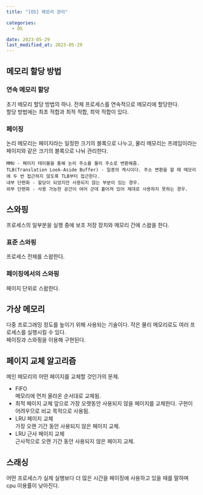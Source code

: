 ```yaml
---
title: "[OS] 메모리 관리"

categories:
  - OS

date: 2023-05-29
last_modified_at: 2023-05-29
---
```


## 메모리 할당 방법  

### 연속 메모리 할당  
초기 메모리 할당 방법의 하나. 전체 프로세스를 연속적으로 메모리에 할당한다.  
할당 방법에는 최초 적합과 최적 적합, 최악 적합이 있다.  

### 페이징  
논리 메모리는 페이지라는 일정한 크기의 블록으로 나누고, 물리 메모리는 프레임이라는 페이지와 같은 크기의 블록으로 나눠 관리한다.  

`MMU - 페이지 테이블을 통해 논리 주소를 물리 주소로 변환해줌.`  
`TLB(Translation Look-Aside Buffer) - 일종의 캐시이다. 주소 변환을 할 때 메모리에 두 번 접근하지 않도록 TLB부터 접근한다.`  
`내부 단편화 - 할당이 되었지만 사용되지 않는 부분이 있는 경우.`  
`외부 단편화 - 사용 가능한 공간이 여러 군데 흩어져 있어 제대로 사용하지 못하는 경우.`  

## 스와핑  
프로세스의 일부분을 실행 중에 보조 저장 장치와 메모리 간에 스왑을 한다.  
### 표준 스와핑  
프로세스 전체를 스왑한다.  
### 페이징에서의 스와핑  
페이지 단위로 스왑한다.  

## 가상 메모리  
다중 프로그래밍 정도를 높이기 위해 사용되는 기술이다. 작은 물리 메모리로도 여러 프로세스를 실행시킬 수 있다.  
페이징과 스와핑을 이용해 구현된다.  

## 페이지 교체 알고리즘  
메인 메모리의 어떤 페이지를 교체할 것인가의 문제.  

+ FIFO  
메모리에 먼저 올라온 순서대로 교체됨.
+ 최적 페이지 교체
앞으로 가장 오랫동안 사용되지 않을 페이지를 교체한다. 구현이 어려우므로 비교 목적으로 사용됨.
+ LRU 페이지 교체  
가장 오랜 기간 동안 사용되지 않은 페이지 교체.  
+ LRU 근사 페이지 교체  
근사적으로 오랜 기간 동안 사용되지 않은 페이지 교체.  

## 스래싱  
어떤 프로세스가 실제 실행보다 더 많은 시간을 페이징에 사용하고 있을 때를 말하며 cpu 이용률이 낮아진다.